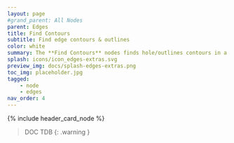```yaml
---
layout: page
#grand_parent: All Nodes
parent: Edges
title: Find Contours
subtitle: Find edge contours & outlines
color: white
summary: The **Find Contours** nodes finds hole/outlines contours in a graph, using points as proximity seeds.
splash: icons/icon_edges-extras.svg
preview_img: docs/splash-edges-extras.png
toc_img: placeholder.jpg
tagged: 
    - node
    - edges
nav_order: 4
---
```


{% include header_card_node %}

> DOC TDB
{: .warning }